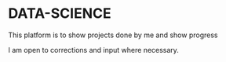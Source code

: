 # DATA-SCIENCE
This platform is to show projects done by me and show progress


I am open to corrections and input where necessary.
